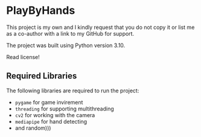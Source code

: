 # PlayByHands

This project is my own and I kindly request that you do not copy it or list me as a co-author with a link to my GitHub for support. 

The project was built using Python version 3.10.

Read license!

## Required Libraries

The following libraries are required to run the project:

- `pygame` for game invirement 
- `threading` for supporting multithreading 
- `cv2` for working with the camera 
- `mediapipe` for hand detecting
- and random)))
